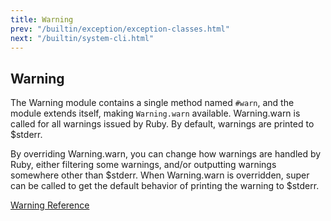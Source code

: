 ```yaml
---
title: Warning
prev: "/builtin/exception/exception-classes.html"
next: "/builtin/system-cli.html"
---
```


## Warning[](#warning)

The Warning module contains a single method named `#warn`, and the
module extends itself, making `Warning.warn` available. Warning.warn is
called for all warnings issued by Ruby. By default, warnings are printed
to $stderr.

By overriding Warning.warn, you can change how warnings are handled by
Ruby, either filtering some warnings, and/or outputting warnings
somewhere other than $stderr. When Warning.warn is overridden, super can
be called to get the default behavior of printing the warning to
$stderr.

<a href='https://ruby-doc.org/core-2.5.0/Warning.html' class='ruby-doc
remote' target='_blank'>Warning Reference</a>

